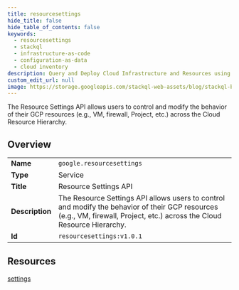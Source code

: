 ```yaml
---
title: resourcesettings
hide_title: false
hide_table_of_contents: false
keywords:
  - resourcesettings
  - stackql
  - infrastructure-as-code
  - configuration-as-data
  - cloud inventory
description: Query and Deploy Cloud Infrastructure and Resources using SQL
custom_edit_url: null
image: https://storage.googleapis.com/stackql-web-assets/blog/stackql-blog-post-featured-image.png
---
```

The Resource Settings API allows users to control and modify the behavior of their GCP resources (e.g., VM, firewall, Project, etc.) across the Cloud Resource Hierarchy.  
    

## Overview
<table><tbody>
<tr><td><b>Name</b></td><td><code>google.resourcesettings</code></td></tr>
<tr><td><b>Type</b></td><td>Service</td></tr>
<tr><td><b>Title</b></td><td>Resource Settings API</td></tr>
<tr><td><b>Description</b></td><td>The Resource Settings API allows users to control and modify the behavior of their GCP resources (e.g., VM, firewall, Project, etc.) across the Cloud Resource Hierarchy.</td></tr>
<tr><td><b>Id</b></td><td><code>resourcesettings:v1.0.1</code></td></tr>
</tbody></table>

## Resources
<div class="row">
<div class="providerDocColumn">
<a href="/providers/google/resourcesettings/settings/">settings</a><br />
</div>
<div class="providerDocColumn">
</div>
</div>
